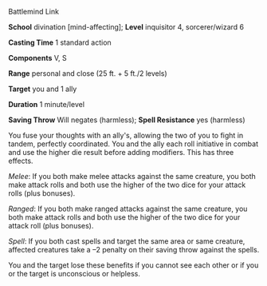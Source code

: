 Battlemind Link

**School** divination [mind-affecting]; **Level** inquisitor 4, sorcerer/wizard 6

**Casting Time** 1 standard action

**Components** V, S

**Range** personal and close (25 ft. + 5 ft./2 levels)

**Target** you and 1 ally

**Duration** 1 minute/level

**Saving Throw** Will negates (harmless); **Spell Resistance** yes (harmless)

You fuse your thoughts with an ally's, allowing the two of you to fight in tandem, perfectly coordinated. You and the ally each roll initiative in combat and use the higher die result before adding modifiers. This has three effects.

_Melee_: If you both make melee attacks against the same creature, you both make attack rolls and both use the higher of the two dice for your attack rolls (plus bonuses).

_Ranged_: If you both make ranged attacks against the same creature, you both make attack rolls and both use the higher of the two dice for your attack roll (plus bonuses).

_Spell_: If you both cast spells and target the same area or same creature, affected creatures take a –2 penalty on their saving throw against the spells.

You and the target lose these benefits if you cannot see each other or if you or the target is unconscious or helpless.

